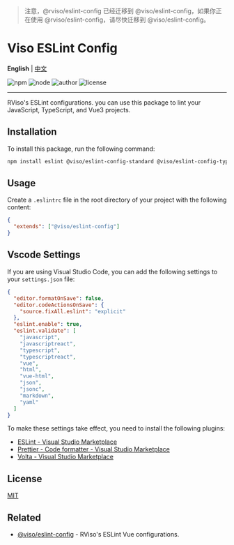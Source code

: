 > 注意，@rviso/eslint-config 已经迁移到 @viso/eslint-config，如果你正在使用 @rviso/eslint-config，请尽快迁移到 @viso/eslint-config。

# Viso ESLint Config

**English** | [中文](./README_zh-CN.md)

![npm](https://img.shields.io/npm/v/@viso/eslint-config)
![node](https://img.shields.io/badge/node-%5E18.0.0-bluegreen)
![author](https://img.shields.io/badge/author-lingann-purple)
![license](https://img.shields.io/github/license/rviso/rviso-eslint)

---

RViso's ESLint configurations. you can use this package to lint your JavaScript, TypeScript, and Vue3 projects.

## Installation

To install this package, run the following command:

```bash
npm install eslint @viso/eslint-config-standard @viso/eslint-config-typescript @viso/eslint-config-vue --save-dev
```

## Usage

Create a `.eslintrc` file in the root directory of your project with the following content:

```json
{
  "extends": ["@viso/eslint-config"]
}
```

## Vscode Settings

If you are using Visual Studio Code, you can add the following settings to your `settings.json` file:

```json
{
  "editor.formatOnSave": false,
  "editor.codeActionsOnSave": {
    "source.fixAll.eslint": "explicit"
  },
  "eslint.enable": true,
  "eslint.validate": [
    "javascript",
    "javascriptreact",
    "typescript",
    "typescriptreact",
    "vue",
    "html",
    "vue-html",
    "json",
    "jsonc",
    "markdown",
    "yaml"
  ]
}
```

To make these settings take effect, you need to install the following plugins:

- [ESLint - Visual Studio Marketplace](https://marketplace.visualstudio.com/items?itemName=dbaeumer.vscode-eslint)
- [Prettier - Code formatter - Visual Studio Marketplace](https://marketplace.visualstudio.com/items?itemName=esbenp.prettier-vscode)
- [Volta - Visual Studio Marketplace](https://marketplace.visualstudio.com/items?itemName=volta.volta)

## License

[MIT](./LICENSE)

## Related

- [@viso/eslint-config](https://www.npmjs.com/package/@viso/eslint-config) - RViso's ESLint Vue configurations.
